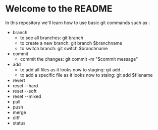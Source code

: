 # Welcome to the README

In this repository we'll learn how to use basic git commands such as :
- branch
	- to see all branches: git branch
	- to create a new branch: git branch $branchname
	- to switch branch: git switch $branchname
- commit
	- commit the changes: git commit -m "$commit message"
- add
	- to add all files as it looks now to staging: git add .
	- to add a specific file as it looks now to staing: git add $filename
- revert
- reset --hard
- reset --soft
- reset --mixed
- pull
- push
- merge
- diff
- status
